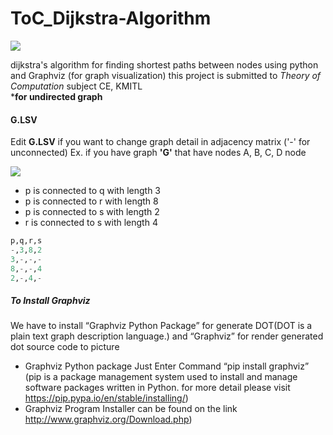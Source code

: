 # ToC_Dijkstra-Algorithm
![](https://github.com/DreamN/ToC_Dijkstra-s-Algorithm/blob/master/az_graph.PNG?raw=true)  

dijkstra's algorithm for finding shortest paths between nodes using python and Graphviz (for graph visualization) this project is submitted to *Theory of Computation* subject CE, KMITL  
***for undirected graph**
#### G.LSV
Edit **G.LSV** if you want to change graph detail in adjacency matrix ('-' for unconnected)
Ex. if you have graph **'G'** that have nodes A, B, C, D node   

![](https://github.com/DreamN/ToC_Dijkstra-s-Algorithm/blob/master/example_graph.PNG?raw=true)

- p is connected to q with length 3
- p is connected to r with length 8
- p is connected to s with length 2
- r is connected to s with length 4

```python
p,q,r,s
-,3,8,2
3,-,-,- 
8,-,-,4
2,-,4,-
```
##### To Install Graphviz
We have to install “Graphviz Python Package” for generate DOT(DOT is a plain text graph description language.) and “Graphviz” for render generated dot source code to picture
-	Graphviz Python package
Just Enter Command “pip install graphviz” (pip is a package management system used to install and manage software packages written in Python. for more detail please visit https://pip.pypa.io/en/stable/installing/)
-	Graphviz
Program Installer can be found on the link http://www.graphviz.org/Download.php)
